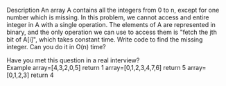 Description
An array A contains all the integers from 0 to n, except for one number which is missing. In this problem, we cannot access and entire integer in A with a single operation. The elements of A are represented in binary, and the only operation we can use to access them is "fetch the jth bit of A[i]", which takes constant time. Write code to find the missing integer. Can you do it in O(n) time?

Have you met this question in a real interview?  
Example
array=[4,3,2,0,5] return 1
array=[0,1,2,3,4,7,6] return 5
array=[0,1,2,3] return 4

